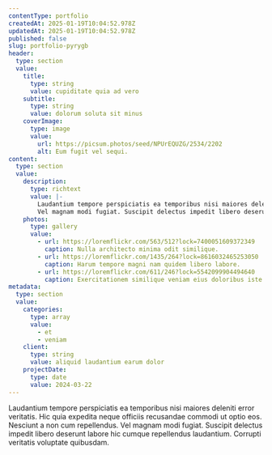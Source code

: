 ```yaml
---
contentType: portfolio
createdAt: 2025-01-19T10:04:52.978Z
updatedAt: 2025-01-19T10:04:52.978Z
published: false
slug: portfolio-pyrygb
header:
  type: section
  value:
    title:
      type: string
      value: cupiditate quia ad vero
    subtitle:
      type: string
      value: dolorum soluta sit minus
    coverImage:
      type: image
      value:
        url: https://picsum.photos/seed/NPUrEQUZG/2534/2202
        alt: Eum fugit vel sequi.
content:
  type: section
  value:
    description:
      type: richtext
      value: |-
        Laudantium tempore perspiciatis ea temporibus nisi maiores deleniti error veritatis. Hic quia expedita neque officiis recusandae commodi ut optio eos. Nesciunt a non cum repellendus.
        Vel magnam modi fugiat. Suscipit delectus impedit libero deserunt labore hic cumque repellendus laudantium. Corrupti veritatis voluptate quibusdam.
    photos:
      type: gallery
      value:
        - url: https://loremflickr.com/563/512?lock=7400051609372349
          caption: Nulla architecto minima odit similique.
        - url: https://loremflickr.com/1435/264?lock=8616032465253050
          caption: Harum tempore magni nam quidem libero labore.
        - url: https://loremflickr.com/611/246?lock=5542099904494640
          caption: Exercitationem similique veniam eius doloribus iste unde commodi.
metadata:
  type: section
  value:
    categories:
      type: array
      value:
        - et
        - veniam
    client:
      type: string
      value: aliquid laudantium earum dolor
    projectDate:
      type: date
      value: 2024-03-22
---
```


Laudantium tempore perspiciatis ea temporibus nisi maiores deleniti error veritatis. Hic quia expedita neque officiis recusandae commodi ut optio eos. Nesciunt a non cum repellendus.
Vel magnam modi fugiat. Suscipit delectus impedit libero deserunt labore hic cumque repellendus laudantium. Corrupti veritatis voluptate quibusdam.